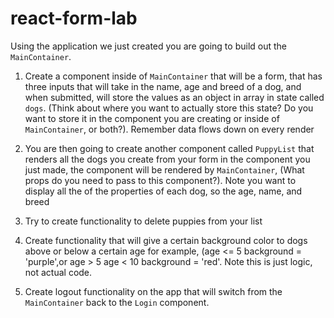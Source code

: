 # react-form-lab

Using the application we just created you are going to build out the ```MainContainer```.

1.  Create a component inside of ```MainContainer``` that will be a form, that has three inputs that will take in the name, age and breed of a dog, and when submitted, will store the values as an object in array in state called ```dogs```.  (Think about where you want to actually store this state? Do you want to store it in the component you are creating or inside of ```MainContainer```, or both?). Remember data flows down on every render

2.  You are then going to create another component called ```PuppyList``` that renders all the dogs you create from your form in the component you just made, the component will be rendered by ```MainContainer```, (What props do you need to pass to this component?).  Note you want to display all the of the properties of each dog, so the age, name, and breed

3.  Try to create functionality to delete puppies from your list

4.  Create functionality that will give a certain background color to dogs above or below a certain age for example, (age <= 5 background = 'purple',or  age > 5 age < 10 background = 'red'.  Note this is just logic, not actual code.

5.  Create logout functionality on the app that will switch from the ```MainContainer``` back to the ```Login``` component.
